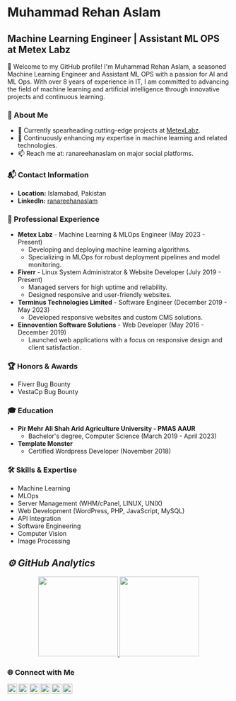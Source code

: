 # Muhammad Rehan Aslam

## Machine Learning Engineer | Assistant ML OPS at Metex Labz

👋 Welcome to my GitHub profile! I'm Muhammad Rehan Aslam, a seasoned Machine Learning Engineer and Assistant ML OPS  with a passion for AI and ML Ops. With over 8 years of experience in IT, I am committed to advancing the field of machine learning and artificial intelligence through innovative projects and continuous learning.

### 🌟 About Me
- 🔭 Currently spearheading cutting-edge projects at [MetexLabz](https://www.linkedin.com/company/metexlabzofficial/).
- 🌱 Continuously enhancing my expertise in machine learning and related technologies.
- 📫 Reach me at: ranareehanaslam on major social platforms.

### 📬 Contact Information
- **Location:** Islamabad, Pakistan
- **LinkedIn:** [ranareehanaslam](https://www.linkedin.com/in/ranareehanaslam)

### 💼 Professional Experience
- **Metex Labz** - Machine Learning & MLOps Engineer (May 2023 - Present)
  - Developing and deploying machine learning algorithms.
  - Specializing in MLOps for robust deployment pipelines and model monitoring.
- **Fiverr** - Linux System Administrator & Website Developer (July 2019 - Present)
  - Managed servers for high uptime and reliability.
  - Designed responsive and user-friendly websites.
- **Terminus Technologies Limited** - Software Engineer (December 2019 - May 2023)
  - Developed responsive websites and custom CMS solutions.
- **Einnovention Software Solutions** - Web Developer (May 2016 - December 2019)
  - Launched web applications with a focus on responsive design and client satisfaction.

### 🏆 Honors & Awards
- Fiverr Bug Bounty
- VestaCp Bug Bounty

### 🎓 Education
- **Pir Mehr Ali Shah Arid Agriculture University - PMAS AAUR**
  - Bachelor's degree, Computer Science (March 2019 - April 2023)
- **Template Monster**
  - Certified Wordpress Developer (November 2018)

### 🛠 Skills & Expertise
- Machine Learning
- MLOps
- Server Management (WHM/cPanel, LINUX, UNIX)
- Web Development (WordPress, PHP, JavaScript, MySQL)
- API Integration
- Software Engineering
- Computer Vision
- Image Processing


<h2><i>⚙️ GitHub Analytics</i></h2>

<p align="center">
<a href="https://github.com/ranareehanaslam">
  <img height="180em"  src="https://github-readme-stats-eight-theta.vercel.app/api/top-langs/?username=&layout=compact&langs_count=8&theme=algolia"/>
</a>
  <img height="180em" src="https://github-readme-streak-stats.herokuapp.com/?user=&show_icons=true&locale=en&layout=demo&theme=merko&hide_border=true" />
</p>


### 🌐 Connect with Me
[<img align="left" alt="LinkedIn" width="22px" src="https://cdn-icons-png.flaticon.com/512/174/174857.png" />][linkedin]
[<img align="left" alt="Instagram" width="22px" src="https://cdn-icons-png.flaticon.com/512/2111/2111463.png" />][instagram]
[<img align="left" alt="Twitter" width="22px" src="https://cdn-icons-png.flaticon.com/512/733/733579.png" />][twitter]
[<img align="left" alt="Facebook" width="22px" src="https://cdn-icons-png.flaticon.com/512/124/124010.png" />][facebook]
[<img align="left" alt="YouTube" width="22px" src="https://cdn-icons-png.flaticon.com/512/174/174883.png" />][youtube]
[<img align="left" alt="TikTok" width="22px" src="https://cdn-icons-png.flaticon.com/512/3669/3669950.png" />][tiktok]

<br />

<!-- Actual links to your social media accounts -->
[instagram]: https://instagram.com/ranareehanaslam
[linkedin]: https://linkedin.com/in/ranareehanaslam
[facebook]: https://facebook.com/ranareehanaslam
[twitter]: https://twitter.com/ranareehanaslam
[youtube]: https://www.youtube.com/@ranareehanaslam
[tiktok]: https://tiktok.com/@ranareehanaslam




